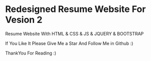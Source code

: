 # Redesigned Resume Website For Vesion 2
Resume Website With HTML & CSS & JS & JQUERY & BOOTSTRAP

If You Like It Please Give Me a Star And Follow Me in Github :)

ThankYou For Reading :)
